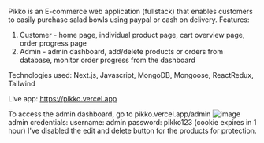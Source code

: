 Pikko is an E-commerce web application (fullstack) that enables customers to easily purchase salad bowls using paypal or cash on delivery.
Features:
1. Customer - home page, individual product page, cart overview page, order progress page
2. Admin - admin dashboard, add/delete products or orders from database, monitor order progress from the dashboard

Technologies used:
Next.js, Javascript, MongoDB, Mongoose, ReactRedux, Tailwind

Live app:
https://pikko.vercel.app

To access the admin dashboard, go to pikko.vercel.app/admin
![image](https://user-images.githubusercontent.com/66431048/219229446-4544a712-f5a7-4188-80f0-eaa60afa795b.png)
admin credentials:
username: admin
password: pikko123
(cookie expires in 1 hour)
I've disabled the edit and delete button for the products for protection.
